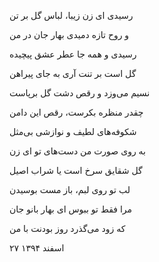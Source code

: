 <!-- 
.. title: bahar-banoo-2
.. slug: bahar-banoo-2
.. date: 2016-03-17 17:12:55 UTC
.. tags: 
.. category: 
.. link: 
.. description: 
.. type: text
-->

رسیدی ای زن زیبا، لباس گل بر تن

و روح تازه دمیدی بهار جان در من

رسیدی و همه جا عطر عشق پیچیده

گل است بر تنت آری به جای پیراهن

نسیم می‌وزد و رقص دشت گل برپاست

چقدر منظره بکرست، رقص این دامن

شکوفه‌های لطیف و نوازشی بی‌مثل

به روی صورت من دست‌های تو ای زن

گل شقایق سرخ است یا شراب اصیل

لب تو روی لبم، باز مست بوسیدن

مرا فقط تو ببوس ای بهار بانو جان

که زود می‌گذرد روز بودنت با من

۲۷ اسفند ۱۳۹۴
